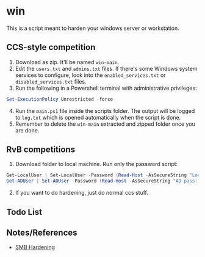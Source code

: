 # win
This is a script meant to harden your windows server or workstation.

## CCS-style competition 
  1. Download as zip. It'll be named ```win-main```.
  2. Edit the `users.txt` and `admins.txt` files. If there's some Windows system services to configure, look into the `enabled_services.txt` or `disabled_services.txt` files.
  3. Run the following in a Powershell terminal with administrative privileges:
  ```powershell
  Set-ExecutionPolicy Unrestricted -force
  ```
  4. Run the `main.ps1` file inside the scripts folder. The output will be logged to `log.txt` which is opened automatically when the script is done.
  5. Remember to delete the `win-main` extracted and zipped folder once you are done.

## RvB competitions
1. Download folder to local machine. Run only the password script:
```powershell
Get-LocalUser | Set-LocalUser -Password (Read-Host -AsSecureString "Local Pass: ")
Get-ADUser | Set-ADUser -Password (Read-Host -AsSecureString "AD pass: ")
```
2. If you want to do hardening, just do normal ccs stuff.

## Todo List

## Notes/References
- [SMB Hardening](https://github.com/ojas623/CYEE-scripts/blob/main/Windows%2010/application%20security/smbConfig.ps1)
